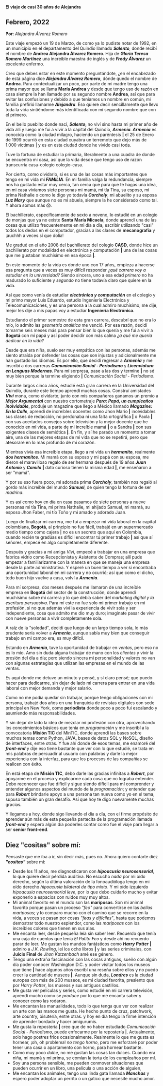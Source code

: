 #### El viaje de casi 30 años de Alejandra
## Febrero, 2022

**Por**: *Alejandra Álvarez Romero*

Este viaje empezó un 19 de Marzo, de como ya lo pudiste notar de 1992, en un municipio en el departamento del Quindío llamado ***Salento***, donde recibí el nombre de **Andrea Alejandra Álvarez Romero**. Hija de ***Gloria Teresa Romero Martínez*** una increíble maestra de inglés y de ***Fredy Álvarez*** un excelente enfermo.

Creo que debes estar en este momento preguntándote, ¿en el encabezado de está página dice ***Alejandra Álvarez Romero***, dónde quedo el nombre de **Andrea**.  Para contextualizar un poco, por parte de mi madre tengo una prima mayor que se llama **María Andrea** y desde que tengo uso de razón en casa siempre la han llamado por su segundo nombre **Andrea**, así que para evitar las confusiones y debido a que teníamos un nombre en común, mi familia prefirió llamarme ***Alejandra***. Eso quiere decir sencillamente que llevo toda la vida sintiéndome más identificada con mi segundo nombre que con el primero.

En el bello pueblito donde nací, ***Salento***, no viví sino hasta mi primer año de vida allí y luego me fui a vivir a la capital del Quindío, ***Armenia***. ***Armenia*** es conocida como la ciudad milagro, haciendo un paréntesis **|** el 25 de Enero de 1999 ocurrió en esta ciudad cuyabra un terremoto que dejo más de 1.000 víctimas **|** y es en esta ciudad donde he vivido casi toda.

Tuve la fortuna de estudiar la primaria, literalmente a una cuadra de donde se encuentra mi casa, así que la vida desde que tengo uso de razón transcurría casa-colegio colegio-casa.

Por cierto, como olvidarlo, sí es una de las cosas más importantes que tengo en mi vida  mi ***FAMILIA***. En mi familia valga la redundancia, siempre nos ha gustado estar muy cerca, tan cerca que para que te hagas una idea, en mi casa vivíamos siete personas mi mamá, mi tía Tina, su esposo, mi prima Nathalie o como le digo yo todavía ***Corcholy***, mi abuelito y su esposa ***Luz Mary*** que aunque no es mi abuela, siempre la he considerado como tal. Y ahora somos más 😱.

El bachillerato, específicamente de sexto a noveno, lo estudié en un colegio de monjas que ya no existe **Santa María Micaela**, donde aprendí una de las cosas que utilizo frecuentemente en mi día a día, escribir utilizando "casi" todos los dedos en el computador, gracias a las clases de **mecanografía** y ¡auchhh a veces sí que dolía!

Me gradué en el año 2008 del bachillerato del colegio **CASD**, donde hice un bachillerato por modalidad en electrónica y computación **|** una de las cosas que me gustaban muchísimo en esa época **|**.

En este momento de la vida es donde uno con 17 años, empieza a hacerse esa pregunta que a veces es muy difícil responder *¿qué carrera voy a estudiar en la universidad?* Siendo sincera, uno a esa edad *primero* no ha madurado lo suficiente y *segundo* no tiene todavía claro que quiere en la vida.

Así que como venía de estudiar ***electrónica y computación*** en el colegio y mi primo mayor Luis Eduardo, estudio Ingeniería Electrónica y Telecomunicaciones, y es una persona a la cual admiro muchísimo; me dije, mejor les dije a mis papas voy a estudiar **Ingeniería Electrónica**.

Estudiando el primer semestre de esta gran carrera, descubrí que no era lo mío, lo admito las *geometría analítica* me venció. Por esa razón, decidí tomarme seis meses más para pensar bien lo que quería y me fui a vivir a **Bogotá** con mi papá y así poder decidir con más calma *¿a qué me quería dedicar en la vida?*

Desde que era niña, suelo ser muy empática con las personas, además me siento atraída por defender las cosas que son injustas y adicionalmente me han gustado los idiomas. Es por ello, que decidí regresar a ***Armenia*** y me inscribí a dos carreras ***Comunicación Social - Periodismo*** y ***Licenciatura en Lenguas Modernas***. Para mí sorpresa, pase a las dos y termine **|** no sé muy bien porque la termine eligiendo **|** *Comunicación Social - Periodismo*.

Durante largos cinco años, estudié está gran carrera en la Universidad del Quindío, durante este tiempo aprendí muchas cosas. Construí amistades ***Vivi*** mona, como olvidarte; junto con mis compañeros ganamos un premio a ***Mejor Argumental*** con nuestro cortometraje ***Para: Papá, un cumpleaños inolvidable***, produje un magazine que llego a México llamado ***Magazine: En la Calle***, aprendí de increíbles docentes como Jhon Mario **|** inolvidables sus clases de redacción, no perdonaba ni una falta ortográfica **|** o Paola **|** con sus acertados consejos sobre televisión y la mejor docente que he conocido en mi vida, a parte de mi increíble mamá **|** o a Sandra **|** con sus exigentes clases de semiótica **|**. En fin, y sí he parado un momento a tomar aire, una de las mejores etapas de mi vida que no se repetirá, pero que atesorare en lo más profundo de mi corazón.

Mientras vivía esa increíble etapa, llego a mi vida un ***hermanito***, realmente ***dos hermanitos***. Mi mamá con su esposo y mi papá con su esposa, me dieron el maravilloso regalo de ser hermana después de 19 años ***Juan Antonio*** y ***Camilo*** **|** dato curioso tienen la misma edad **|**, me enseñaron a ser "mamá".

Y por su eso fuera poco, mi adorada prima ***Corcholy***, también nos regaló al gordo más increíble del mundo ***Samuel***, de quien tengo la fortuna de ser *madrina*.

Y es así como hoy en día en casa pasamos de siete personas a nueve personas mi tía Tina, mi prima Nathalie, mi ahijado Samuel, mi mamá, su esposo Jhon Faber, mi tío Toño y mi amado y adorado Juan.

Luego de finalizar mi carrera, me fui a empezar mi vida laboral en la capital colombiana, **Bogotá**, al principio no fue fácil, trabajé en un supermercado medio tiempo como cajera **|** no es un secreto que aquí en Colombia, cuando recién te gradúas es difícil encontrar tú primer trabajo **|** así que sí señores, empecé en algo completamente diferente.

Después y gracias a mi amiga *Vivi*, empecé a trabajar en una empresa que fabrica vidrio como Recepcionista y Asistente de Compras; allí pude empezar a familiarizarme con la manera en que se maneja una empresa desde la parte administrativa. Y esperé un buen tiempo a ver sí encontraba una oportunidad laboral en mi carrera y no ocurrió; así que como el dicho, todo buen hijo vuelve a casa, volví a ***Armenia***. 

Para mí sorpresa, dos meses después me llamaron de una increíble empresa en **Bogotá** del sector de la construcción, donde aprendí muchísimo sobre mi carrera y lo que debía saber del *marketing digital y la escritura persuasiva*. Para mí este no fue solo mi primer trabajo en mi profesión, si no que además viví la experiencia de vivir sola y ser independiente, cosa que admito me dio muy duro; imagínate pasar de vivir con nueve personas a vivir completamente sola.

A raíz de la "soledad", decidí que luego de un largo tiempo sola, lo más prudente sería volver a ***Armenia***, aunque sabía muy bien que conseguir trabajo en mi campo era, es muy difícil.

Estando en ***Armenia***, tuve la oportunidad de trabajar en *ventas*, pero eso no es lo mío. Amo sin duda alguna trabajar de mano con los *clientes* y vivir la presión del día a día; pero siendo sincera mi personalidad y valores no van con algunas estrategias que utilizan las empresas en el mundo de las ventas.

Es aquí donde me detuve un minuto y pensé, y sí claro pensé; que puedo hacer para dedicarme, sin dejar de lado mi carrera para entrar en una vida laboral con mejor demanda y mejor salario. 

Como no me podía quedar sin trabajar, porque tengo obligaciones con mi persona, trabajé dos años en una franquicia de revistas digitales con sede principal en New York, como **periodista** donde poco a poco fui escalando y asumiendo más responsabilidades.

Y sin dejar de lado la idea de mezclar mi profesión con otra, aprovechando los conocimientos básicos que tenía en *programación* y me inscribí a la convocatoria **Misión TIC** del MinTIC, donde aprendí las bases sobre muchos temas como Python, JAVA, bases de datos SQL y NoSQL, diseño de interfaces, entre otras. Y fue ahí donde de esos temas, me enamoré del ***front-end*** y dije eso tiene bastante que ver con lo que estudié, se trata en mis palabras de persuadir al usuario con palabras y darle la mejor experiencia con la interfaz, para que los procesos de las compañías se realicen con éxito.

En está etapa de **Misión TIC**, debo darle las gracias infinitas a ***Robert***, por apoyarme en el proceso y explicarme cada cosa que no lograba entender. Debo reconocer que fue difícil y sigue siendo difícil para mí comprender y entender algunos aspectos del mundo de la *programación*; y entender que para ***Robert*** brindarle apoyo a una persona tan nueva como yo en el tema, supuso también un gran desafío. Así que hoy te digo nuevamente muchas gracias.

Y llegamos a hoy, donde sigo llevando el día a día, con el firme propósito de aprender aún más de esta pequeña partecita de la programación llamada ***front-end*** y espero algún día poderles contar como fue el viaje para llegar a ser **senior front-end**.

## Diez "cositas" sobre mí:
Pensaste que me iba a ir, sin decir más, pues no. Ahora quiero contarte diez ***"cositas"*** sobre mí:

 - Desde los 11 años, me diagnosticaron con ***hipoacusia neurosensorial***, lo que quiere decir pérdida auditiva. No escucho *nada* por mi oído derecho, según la última valoración de la fonoaudióloga tengo en mi oído derecho *hipoacusia bilateral de tipo mixto*. Y mi oído izquierdo *hipoacusia neurosensorial leve*, por lo que debo cuidarlo mucho y evitar exponerlo a espacios con ruidos muy muy altos.
 - Mi animal favorito en el mundo son las **mariposas**. Son mi animal favorito porque pasan un proceso *"feo"* para convertirse en las *bellas mariposas*; y lo comparo mucho con el camino que se recorre en la vida, a veces se pasan por cosas *"feas y difíciles"*, hasta que podemos demostrar todo nuestro esplendor, como las *mariposas* con los increíbles colores que tienen en sus alas.
 - Me encanta leer, desde pequeña leía sin saber leer. Recuerdo que tenía una caja de cuentos que tenía *El Patito Feo* y desde ahí no recuerdo parar de leer. Me gustan los mundos fantásticos como ***Harry Potter*** **|** admiro a *J.K. Rowling*, leí los ocho libros **|** y las series criminales, con **Juicio Final** de *Jhon Katzenbach* amé ese género.
 - Tengo una extraña fascinación con las cosas antiguas, sueño con algún día poder conocer Washington D.C. y poder visitar todos los museos que tiene **|** hace algunos años escribí una reseña sobre ellos y no puedo creer la cantidad de museos **|**. Aunque sin duda, ***Londres*** es la ciudad europea con más de 200 museos, es mi ciudad favorita, presiento que por *Harry Potter*, los museos y sus antiguos castillos.
 - Me gusta ver películas y series, como estudié en mi carrera televisión, aprendí mucho como se *produce* por lo que me encanta saber y conocer como las rodaron.
 - Me encantan las manualidades, todo lo que tenga que ver con realizar un arte con las manos me gusta. He hecho punto de cruz, patchwork, arte country, bisutería, entre otras. y hoy en día tengo la firme intención de aprender bordado y hacer amigurumis.
 - Me gusta la repostería **|** creo que de no haber estudiado *Comunicación Social - Periodismo*, puede enfocarme por la repostería **|**. Actualmente, solo hago postres fríos ocasionalmente. Realmente lo que me gusta es hornear, ¡oh, oh problema! *no tengo horno*, pero me esforzaré por poder tener una casa o apartamento con horno, para hornear bastante.
 - Como muy poco *dulce*, no me gustan las cosas tan dulces. Cuando era niña, mi mamá y mi prima, se comían la torta de los cumpleaños por mí.
 - Soy una persona sensible, me pueden conmover situaciones que pueden ocurrir en un libro, una película o una acción de alguien,
 - Me encantan los animales, tengo una linda gata llamada ***Manchas*** y espero poder adoptar un perrito o un gatico que necesite mucho amor.


